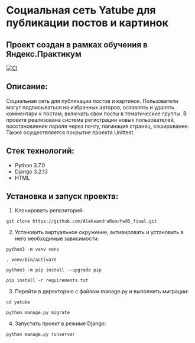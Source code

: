# Социальная сеть Yatube для публикации постов и картинок
## Проект создан в рамках обучения в Яндекс.Практикум

[![CI](https://github.com/yandex-praktikum/hw05_final/actions/workflows/python-app.yml/badge.svg?branch=master)](https://github.com/yandex-praktikum/hw05_final/actions/workflows/python-app.yml)

## Описание:

 Социальная сеть для публикации постов и картинок. Пользователи могут подписываться на избранных авторов, оставлять и удалять комментари к постам, включать свои посты в тематические группы.
 В проекте реализована система регистрации новых пользователей, восстановление пароля через почту, пагинация страниц, кэширование. Также осуществляется покрытие проекта Unittest.

## Стек технологий:

 - Python 3.7.0
 - Django 3.2.13
 -  HTML

## Установка и запуск проекта:

1. Клонировать репозиторий:

```
git clone https://github.com/AleksandraRum/hw05_final.git
```

2. Установить виртуальное окружение, активировать и установить в него необходимые зависимости:

```
python3 -m venv venv

. venv/bin/activate

python3 -m pip install --upgrade pip

pip install -r requirements.txt

```

3. Перейти в директорию с файлом manage.py и выполнить миграции:

```
cd yatube

python manage.py migrate
```

4. Запустить проект в режиме Django:

```
python manage.py runserver
```